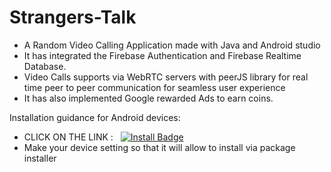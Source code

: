 # Strangers-Talk
- A Random Video Calling Application made with Java and Android studio
- It has integrated the Firebase Authentication and Firebase Realtime Database.
- Video Calls supports via WebRTC servers with peerJS library for real time peer to peer communication for seamless user experience
- It has also implemented Google rewarded Ads to earn coins.


Installation guidance for Android devices:
</br>
- CLICK ON THE LINK : &nbsp; [![Install Badge](https://img.shields.io/badge/-Install-c14438?style=flat-square&logo=Instal&logoColor=white&link=https://drive.google.com/file/d/1lyBytzxBX5gkw2H68CeccEgO-TgmsLYZ/view?usp=sharing)](mailto:nipunjain119@gmail.com)
- Make your device setting so that it will allow to install via package installer
